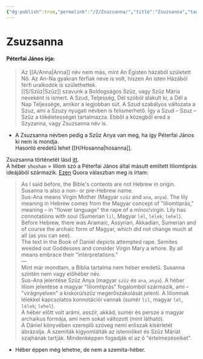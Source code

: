 ```yaml
---
{"dg-publish":true,"permalink":"/Z/Zsuzsanna/","title":"Zsuzsanna","tags":["Englishtexttranslated"],"created":"2023-10-18T07:55","updated":"2024-10-26T00:53"}
---
```



# Zsuzsanna

#### Péterfai János írja:

> Az [[A/Anna\|Anna]] név nem más, mint An Égisten házából született Nő. Az An-Na gyakran férfiak neve is volt, hiszen An isten Házából férfi uralkodók is születhettek.  
> [[S/Szűz\|Szűz]] szavunk a Boldogságos Szűz, vagy Szűz Mária neveként is ismert. A Szud, Teljesség, Dél szóból alakult ki, a Dél a Nap Teljessége, amikor a legjobban süt. A Szud szabályos változata a Szuz, ami a Szuzy nyugati névben is felismerhető. Így a Szud – Szuz – Szűz a tökéletességet tartalmazza. Ebből a közegből ered a Szyzanna, vagy Zsuzsanna név is.  
- A Zsuzsanna névben pedig a Szűz Anya van meg, ha így Péterfai János ki nem is mondja.  
Hasonló eredetű lehet [[H/Hosanna\|hosanna]].  

Zsuzsanna történetét lásd [itt](https://24.hu/kultura/2016/02/19/venek-akartak-megeroszakolni-zsuzsannat/).  
A héber `shushan` = liliom szó a Péterfai János által másutt említett liliomtiprás ideájából származik. [Ezen](https://qr.ae/pGQ5KT) Quora válaszban meg is írtam:  
> As I said before, the Bible's contents are not Hebrew in origin. Susanna is also a non- or pre-Hebrew name.  
> Sus-Ana means Virgin Mother (Magyar `szűz` and `ana`, `anya`). The lily meaning in Hebrew comes from the Magyar concept of "liliomtiprás," meaning – in "flower language" the rape of a minor/virgin. Lily has connotations with soul (Sumerian `lil`, Magyar `lél`, `lélek`; `lehel`).  
> Before Hebrew, there was Aramaic, Assyrian, Akkadian, Sumerian and of course the archaic form of Magyar, which did not change much at all (as you can see).  
> The text in the Book of Daniel depicts attempted rape. Semites weeded out Goddesses and consider Virgin Mary a whore. By all means embrace their "interpretations."  
> —  
> Mint már mondtam, a Biblia tartalma nem héber eredetű. Susanna szintén nem vagy előhéber név.  
> Sus-Ana jelentése Szűz Anya (magyar `szűz` és `ana`, `anya`). A héber liliom jelentése a magyar "liliomtiprás" fogalomból származik, ami – "virágnyelven" a kiskorú/szűz megerőszakolását jelenti. A liliomnak lélekkel kapcsolatos konnotációi vannak (sumér `lil`, magyar `lél`, `lélek`; `lehel`).  
> A héber előtt volt arámi, asszír, akkád, sumér és persze a magyar archaikus formája, ami nem sokat változott (mint látható).  
> A Dániel könyvében szereplő szöveg nemi erőszak kísérletét ábrázolja. A szemiták kigyomlálták az istennőket és Szűz Máriát szajhának tartják. Mindenképpen fogadják el az ő "értelmezéseiket".  
- Héber éppen még lehetne, de nem a szemita-héber.  